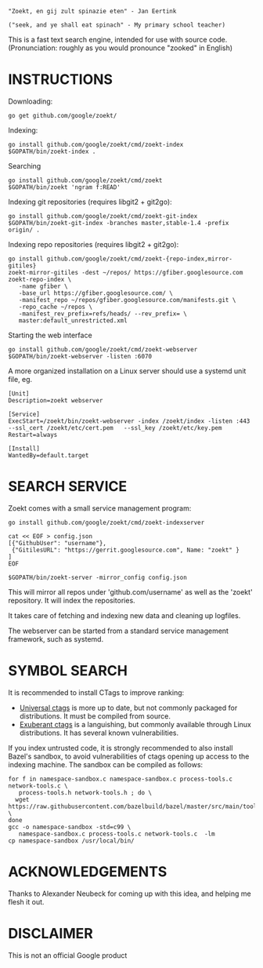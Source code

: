 
    "Zoekt, en gij zult spinazie eten" - Jan Eertink

    ("seek, and ye shall eat spinach" - My primary school teacher)

This is a fast text search engine, intended for use with source
code. (Pronunciation: roughly as you would pronounce "zooked" in English)

INSTRUCTIONS
============

Downloading:

    go get github.com/google/zoekt/

Indexing:

    go install github.com/google/zoekt/cmd/zoekt-index
    $GOPATH/bin/zoekt-index .

Searching

    go install github.com/google/zoekt/cmd/zoekt
    $GOPATH/bin/zoekt 'ngram f:READ'

Indexing git repositories (requires libgit2 + git2go):

    go install github.com/google/zoekt/cmd/zoekt-git-index
    $GOPATH/bin/zoekt-git-index -branches master,stable-1.4 -prefix origin/ .

Indexing repo repositories (requires libgit2 + git2go):

    go install github.com/google/zoekt/cmd/zoekt-{repo-index,mirror-gitiles}
    zoekt-mirror-gitiles -dest ~/repos/ https://gfiber.googlesource.com
    zoekt-repo-index \
       -name gfiber \
       -base_url https://gfiber.googlesource.com/ \
       -manifest_repo ~/repos/gfiber.googlesource.com/manifests.git \
       -repo_cache ~/repos \
       -manifest_rev_prefix=refs/heads/ --rev_prefix= \
       master:default_unrestricted.xml

Starting the web interface

    go install github.com/google/zoekt/cmd/zoekt-webserver
    $GOPATH/bin/zoekt-webserver -listen :6070

A more organized installation on a Linux server should use a systemd unit file,
eg.

    [Unit]
    Description=zoekt webserver

    [Service]
    ExecStart=/zoekt/bin/zoekt-webserver -index /zoekt/index -listen :443  --ssl_cert /zoekt/etc/cert.pem   --ssl_key /zoekt/etc/key.pem
    Restart=always

    [Install]
    WantedBy=default.target


SEARCH SERVICE
==============

Zoekt comes with a small service management program:

    go install github.com/google/zoekt/cmd/zoekt-indexserver

    cat << EOF > config.json
    [{"GithubUser": "username"},
     {"GitilesURL": "https://gerrit.googlesource.com", Name: "zoekt" }
    ]
    EOF

    $GOPATH/bin/zoekt-server -mirror_config config.json

This will mirror all repos under 'github.com/username' as well as the
'zoekt' repository. It will index the repositories.

It takes care of fetching and indexing new data and cleaning up logfiles.

The webserver can be started from a standard service management framework, such
as systemd.

SYMBOL SEARCH
=============

It is recommended to install CTags to improve ranking:

   * [Universal ctags](https://github.com/universal-ctags/ctags) is more up to date, but not commonly packaged for distributions. It must be compiled from source.
   * [Exuberant ctags](http://ctags.sourceforge.net/) is a languishing, but commonly available through Linux distributions. It has several known vulnerabilities.

If you index untrusted code, it is strongly recommended to also
install Bazel's sandbox, to avoid vulnerabilities of ctags opening up
access to the indexing machine. The sandbox can be compiled as follows:

    for f in namespace-sandbox.c namespace-sandbox.c process-tools.c network-tools.c \
       process-tools.h network-tools.h ; do \
      wget https://raw.githubusercontent.com/bazelbuild/bazel/master/src/main/tools/$f \
    done
    gcc -o namespace-sandbox -std=c99 \
       namespace-sandbox.c process-tools.c network-tools.c  -lm
    cp namespace-sandbox /usr/local/bin/




ACKNOWLEDGEMENTS
================

Thanks to Alexander Neubeck for coming up with this idea, and helping me flesh
it out.


DISCLAIMER
==========

This is not an official Google product
